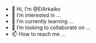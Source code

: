 - 👋 Hi, I’m @ElArkaiko
- 👀 I’m interested in ...
- 🌱 I’m currently learning ...
- 💞️ I’m looking to collaborate on ...
- 📫 How to reach me ...

<!---
ElArkaiko/ElArkaiko is a ✨ special ✨ repository because its `README.md` (this file) appears on your GitHub profile.
You can click the Preview link to take a look at your changes.
--->
